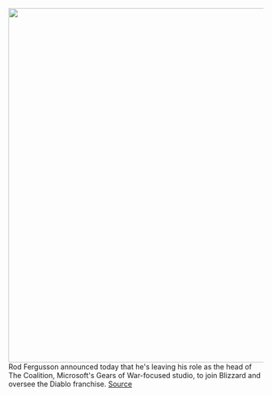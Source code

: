 <img src='https://cdn.vox-cdn.com/thumbor/4YUL3-6uzZqbFYc35C85r-FDNig=/0x0:5472x3648/1200x800/filters:focal(1711x1037:2585x1911)/cdn.vox-cdn.com/uploads/chorus_image/image/66259011/613061484.jpg.0.jpg' width='700px' /><br/>
Rod Fergusson announced today that he's leaving his role as the head of The Coalition, Microsoft's Gears of War-focused studio, to join Blizzard and oversee the Diablo franchise.
<a href='https://www.theverge.com/2020/2/5/21125608/rod-fergusson-gears-of-war-diablo-the-coalition-xbox-blizzard'> Source <a/>